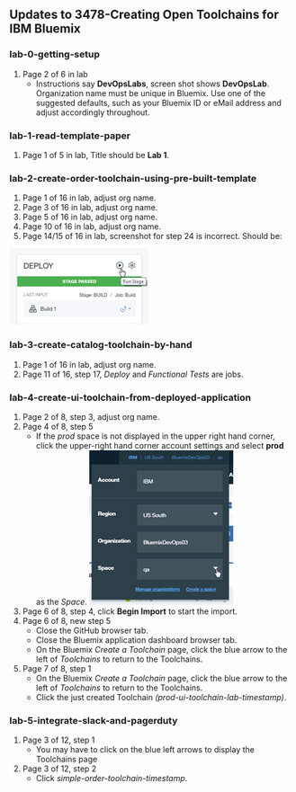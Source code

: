 ## Updates to 3478-Creating Open Toolchains for IBM Bluemix
### lab-0-getting-setup
1. Page 2 of 6 in lab
   - Instructions say **DevOpsLabs**, screen shot shows **DevOpsLab**. Organization name must be unique in Bluemix. Use one of the suggested defaults, such as your Bluemix ID or eMail address and adjust accordingly throughout.

### lab-1-read-template-paper
1. Page 1 of 5 in lab, Title should be **Lab 1**.

### lab-2-create-order-toolchain-using-pre-built-template
1. Page 1 of 16 in lab, adjust org name.
1. Page 3 of 16 in lab, adjust org name.
1. Page 5 of 16 in lab, adjust org name.
1. Page 10 of 16 in lab, adjust org name.
1. Page 14/15 of 16 in lab, screenshot for step 24 is incorrect.  Should be:

  ![SimpleOrdersAPIClickRunDeployStage](screenshots/SimpleOrdersAPIClickRunDeployStage.png)

### lab-3-create-catalog-toolchain-by-hand
1. Page 1 of 16 in lab, adjust org name.
2. Page 11 of 16, step 17, _Deploy_ and _Functional Tests_ are jobs.

### lab-4-create-ui-toolchain-from-deployed-application
1. Page 2 of 8, step 3, adjust org name.
2. Page 4 of 8, step 5
   - If the _prod_ space is not displayed in the upper right hand corner, click the upper-right hand corner account settings and select **prod** as the _Space_.
   ![UISelectProdSpace](screenshots/UISelectProdSpace.png)
2. Page 6 of 8, step 4, click **Begin Import** to start the import.
2. Page 6 of 8, new step 5
   - Close the GitHub browser tab.
   - Close the Bluemix application dashboard browser tab.
   - On the Bluemix _Create a Toolchain_ page, click the blue arrow to the left of _Toolchains_ to return to the Toolchains.
3. Page 7 of 8, step 1
   - On the Bluemix _Create a Toolchain_ page, click the blue arrow to the left of _Toolchains_ to return to the Toolchains.
   - Click the just created Toolchain _(prod-ui-toolchain-lab-timestamp)_.

### lab-5-integrate-slack-and-pagerduty
1. Page 3 of 12, step 1
   - You may have to click on the blue left arrows to display the Toolchains page
2. Page 3 of 12, step 2
   - Click _simple-order-toolchain-timestamp_.
